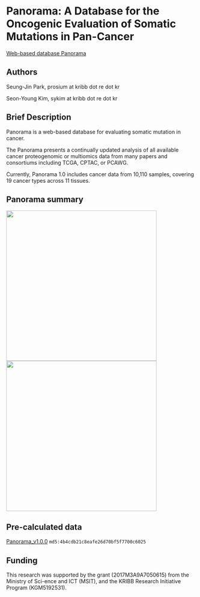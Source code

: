 # Panorama: A Database for the Oncogenic Evaluation of Somatic Mutations in Pan-Cancer
[Web-based database Panorama](http://139.150.65.64:8080/)


## Authors
Seung-Jin Park, prosium at kribb dot re dot kr

Seon-Young Kim, sykim at kribb dot re dot kr


## Brief Description
Panorama is a web-based database for evaluating somatic mutation in cancer. 

The Panorama presents a continually updated analysis of all available cancer proteogenomic or multiomics data from many papers and consortiums including TCGA, CPTAC, or PCAWG. 

Currently, Panorama 1.0 includes cancer data from 10,110 samples, covering 19 cancer types across 11 tissues.



## Panorama summary
<img src="https://github.com/user-attachments/assets/10dade95-aa38-46b2-9450-d527496458a6" width="400">
<img src="https://github.com/user-attachments/assets/c593b213-9f42-416c-8084-4dd991583a71" width="400">


## Pre-calculated data
[Panorama_v1.0.0](https://zenodo.org/records/13917575/files/PANORAMA_v1.0.0.parquet?download=1)
`
md5:4b4cdb21c8eafe26d70bf5f7700c6025 
`

## Funding
This research was supported by the grant (2017M3A9A7050615) from the Ministry of Sci-ence and ICT (MSIT), and the KRIBB Research Initiative Program (KGM5192531).

